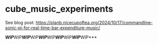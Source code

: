# cube_music_experiments

See blog post: https://planb.nicecupoftea.org/2024/10/17/commandline-sonic-pi-for-real-time-bar-expenditure-music/

***WIP***WIP***WIP***WIP***WIP***WIP***WIP***WIP***WIP***WIP***

